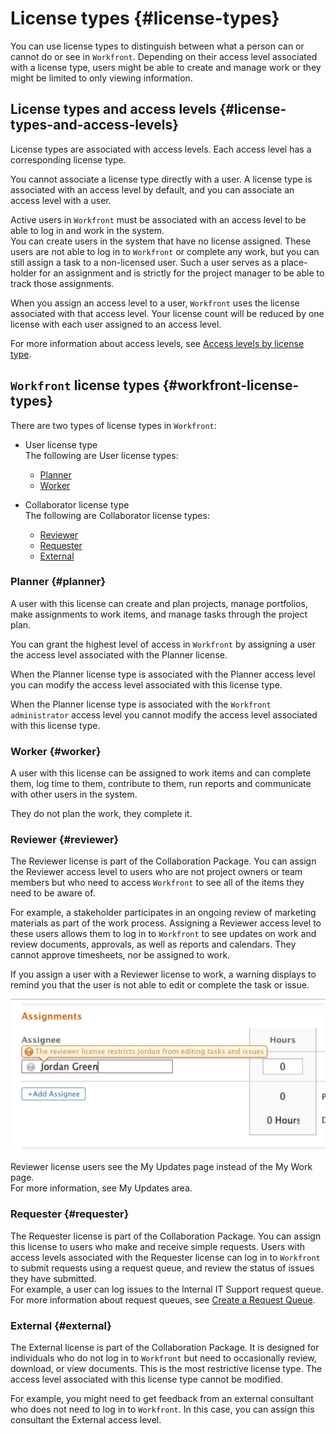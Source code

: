 



# License types {#license-types}

You can use license types to distinguish between what a person can or cannot do or see in `Workfront`. Depending on their access level associated with a license type, users might be able to create and manage work or they might be limited to only viewing information.


## License types and access levels {#license-types-and-access-levels}

License types are associated with access levels. Each access level has a corresponding license type.&nbsp;


You cannot associate a license type directly with a user. A license type is associated with an access level by default, and you can associate an access level with a user.


Active users in `Workfront` must be associated with an access level to be able to log in and work in the system.  
You can create users in the system that have no license assigned. These users are not able to log in to `Workfront` or complete any work, but you can still assign a task to a non-licensed user. Such a user serves as a place-holder for an assignment and is strictly for the project manager to be able to track those assignments.&nbsp;


When you assign an access level to a user, `Workfront` uses the license associated with that access level. Your license count will be reduced by one license with each user assigned to an access level.


For more information about access levels, see [Access levels by license type](access-levels-by-license-type.md).&nbsp;  



## `Workfront` license types {#workfront-license-types}

There are two types of license types in `Workfront`:



* User license type  
  The following are User license types: 
    
    
    * [Planner](#plan)
    * [Worker](#work)
    
    

* Collaborator license type  
  The following are Collaborator license types: 
    
    
    * [Reviewer](#review)
    * [Requester](#request)
    * [External](#external)
    
    





### Planner {#planner}

A user with this license can create and plan projects, manage portfolios, make assignments to work items, and manage tasks through the project plan.&nbsp;


You can grant the highest level of access in `Workfront` by assigning a user the access level associated with the Planner license.&nbsp;


When the Planner license type is associated with the Planner access level you can modify the access level associated with this license type.&nbsp;


When the Planner license type is associated with the `Workfront administrator` access level you cannot modify the access level associated with this license type.




### Worker {#worker}




A user with this license can be assigned to work items and can complete them, log time to them, contribute to them, run reports and communicate with other users in the system.


They do not plan the work, they complete it.


### Reviewer {#reviewer}

The Reviewer license is part of the Collaboration Package. You can assign the Reviewer access level to users who are not project owners or team members but who need to access `Workfront` to see all of the items they need to be aware of.


For example, a stakeholder participates in an ongoing review of marketing materials as part of the work process. Assigning a Reviewer access level to these users allows them to log in to `Workfront` to see updates on work and review documents, approvals, as well as reports and calendars. They cannot approve timesheets, nor be assigned to work.&nbsp;


If you assign a user with a Reviewer license to work, a warning displays to remind you that the user is not able to edit or complete the task or issue.


![](assets/screen-shot-2013-08-14-at-9.14.13-am-589x284.png)




Reviewer license users see the My Updates page instead of the My Work page.   
For more information, see My Updates area.&nbsp;


### Requester {#requester}

The Requester license is part of the Collaboration Package. You can assign this license to users who make and receive simple requests. Users with access levels associated with the Requester license can log in to `Workfront` to submit requests using a request queue, and review the status of issues they have submitted.   
For example, a user can log issues to the Internal IT Support request queue.  
For more information about request queues, see [Create a Request Queue](create-request-queue.md).


### External {#external}

The External license is part of the Collaboration Package. It is designed for individuals who do not log in to `Workfront` but need to occasionally review, download, or view documents. This is the most restrictive license type. The access level associated with this license type cannot be modified.


For example, you might need to get feedback from an external consultant who does not need to log in to `Workfront`. In this case, you can assign this consultant the External access level.&nbsp;
